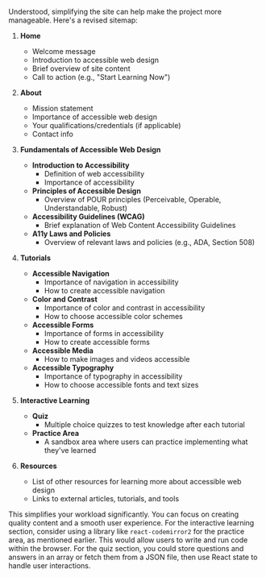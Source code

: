 Understood, simplifying the site can help make the project more manageable. Here's a revised sitemap:

1. **Home**
    - Welcome message
    - Introduction to accessible web design
    - Brief overview of site content
    - Call to action (e.g., "Start Learning Now")

2. **About**
    - Mission statement
    - Importance of accessible web design
    - Your qualifications/credentials (if applicable)
    - Contact info

3. **Fundamentals of Accessible Web Design**
    - **Introduction to Accessibility**
        - Definition of web accessibility
        - Importance of accessibility
    - **Principles of Accessible Design**
        - Overview of POUR principles (Perceivable, Operable, Understandable, Robust)
    - **Accessibility Guidelines (WCAG)**
        - Brief explanation of Web Content Accessibility Guidelines
    - **A11y Laws and Policies**
        - Overview of relevant laws and policies (e.g., ADA, Section 508)

4. **Tutorials**
    - **Accessible Navigation**
        - Importance of navigation in accessibility
        - How to create accessible navigation
    - **Color and Contrast**
        - Importance of color and contrast in accessibility
        - How to choose accessible color schemes
    - **Accessible Forms**
        - Importance of forms in accessibility
        - How to create accessible forms
    - **Accessible Media**
        - How to make images and videos accessible
    - **Accessible Typography**
        - Importance of typography in accessibility
        - How to choose accessible fonts and text sizes

5. **Interactive Learning**
    - **Quiz**
        - Multiple choice quizzes to test knowledge after each tutorial
    - **Practice Area**
        - A sandbox area where users can practice implementing what they've learned

6. **Resources**
    - List of other resources for learning more about accessible web design
    - Links to external articles, tutorials, and tools

This simplifies your workload significantly. You can focus on creating quality content and a smooth user experience. For the interactive learning section, consider using a library like `react-codemirror2` for the practice area, as mentioned earlier. This would allow users to write and run code within the browser. For the quiz section, you could store questions and answers in an array or fetch them from a JSON file, then use React state to handle user interactions.